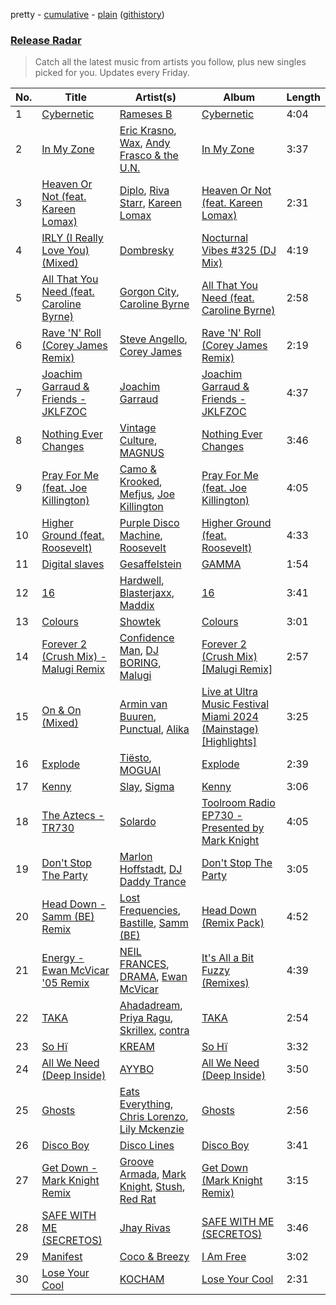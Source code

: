 pretty - [cumulative](/playlists/cumulative/Release%20Radar.md) - [plain](/playlists/plain/37i9dQZEVXbsudmxBFKW7G) ([githistory](https://github.githistory.xyz/vitokorn/spotify-playlist-archive/blob/master/playlists/plain/37i9dQZEVXbsudmxBFKW7G))
### [Release Radar](https://open.spotify.com/playlist/37i9dQZEVXbsudmxBFKW7G)

> Catch all the latest music from artists you follow, plus new singles picked for you. Updates every Friday.

| No. | Title | Artist(s) | Album | Length |
|---|---|---|---|---|
| 1 | [Cybernetic](https://open.spotify.com/track/5ynKgzOgxcJ8vAM1htgoqq) | [Rameses B](https://open.spotify.com/artist/06EfEcjc0vdvI6VNL0soIO) | [Cybernetic](https://open.spotify.com/album/0lyxsdwiGOmGy9O9cYqsTE) | 4:04 |
| 2 | [In My Zone](https://open.spotify.com/track/0ZP3MWJRL1SAjSXVeAsBLz) | [Eric Krasno](https://open.spotify.com/artist/6tQIsqw6DrDfdoPwOrOD6k), [Wax](https://open.spotify.com/artist/36kzCQhGfJzrLuZzrHweNV), [Andy Frasco & the U.N.](https://open.spotify.com/artist/4scyTeRfyqCWVATfPP7SGu) | [In My Zone](https://open.spotify.com/album/19DYYVafnY0fCI9w6CXEGK) | 3:37 |
| 3 | [Heaven Or Not (feat. Kareen Lomax)](https://open.spotify.com/track/6Hpcvnyx7z6rW1aFeDobKI) | [Diplo](https://open.spotify.com/artist/5fMUXHkw8R8eOP2RNVYEZX), [Riva Starr](https://open.spotify.com/artist/1TRFAJu3Cw64APToZaGk9D), [Kareen Lomax](https://open.spotify.com/artist/0Fb9qTWnjsB90xH3zWr4oa) | [Heaven Or Not (feat. Kareen Lomax)](https://open.spotify.com/album/56nYxen2QvIsQQPefM1tqh) | 2:31 |
| 4 | [IRLY (I Really Love You) (Mixed)](https://open.spotify.com/track/7zZ3gwZztuisDMpud30cpU) | [Dombresky](https://open.spotify.com/artist/2GVtgxcx7jg5xVCZsIHSGN) | [Nocturnal Vibes #325 (DJ Mix)](https://open.spotify.com/album/5BIB9TytARJfb3KpqAzLD6) | 4:19 |
| 5 | [All That You Need (feat. Caroline Byrne)](https://open.spotify.com/track/5Bux5dq6CHM7pJLlrx8R3f) | [Gorgon City](https://open.spotify.com/artist/4VNQWV2y1E97Eqo2D5UTjx), [Caroline Byrne](https://open.spotify.com/artist/2tVd9Bpt5Li9UsmKwhJ1nG) | [All That You Need (feat. Caroline Byrne)](https://open.spotify.com/album/7jrTX2qU8wtMghbkLSpezV) | 2:58 |
| 6 | [Rave 'N' Roll (Corey James Remix)](https://open.spotify.com/track/1lsxzFdqOOloUfskIEwNxR) | [Steve Angello](https://open.spotify.com/artist/4FqPRilb0Ja0TKG3RS3y4s), [Corey James](https://open.spotify.com/artist/0pICHdgyIVvu5jvDsFu9pD) | [Rave 'N' Roll (Corey James Remix)](https://open.spotify.com/album/3hPChAVH7wgNfNnvXnYCil) | 2:19 |
| 7 | [Joachim Garraud & Friends - JKLFZOC](https://open.spotify.com/track/0zKk9Dt1vwOvSeZ1wDFLxA) | [Joachim Garraud](https://open.spotify.com/artist/4EhiIwwMPecLznwn87sRw2) | [Joachim Garraud & Friends - JKLFZOC](https://open.spotify.com/album/2ya7fJateMWqU8PdurPfGm) | 4:37 |
| 8 | [Nothing Ever Changes](https://open.spotify.com/track/1oytqQdZTKnICWgqCW9SrI) | [Vintage Culture](https://open.spotify.com/artist/28uJnu5EsrGml2tBd7y8ts), [MAGNUS](https://open.spotify.com/artist/4pOglqMAavrWFo20ORRx5w) | [Nothing Ever Changes](https://open.spotify.com/album/0HlphAJZzZbQ9xcqaD2yX4) | 3:46 |
| 9 | [Pray For Me (feat. Joe Killington)](https://open.spotify.com/track/3NvttPtSmUTY0EHZiF9fgs) | [Camo & Krooked](https://open.spotify.com/artist/2N8IPNZTiNo3nj4mreOlHU), [Mefjus](https://open.spotify.com/artist/54qqaSH6byJIb8eFWxe3Pj), [Joe Killington](https://open.spotify.com/artist/0QvtEuDIDAsKpfuOe2a237) | [Pray For Me (feat. Joe Killington)](https://open.spotify.com/album/7hG2MhIyTEPSf5zZV3FaBW) | 4:05 |
| 10 | [Higher Ground (feat. Roosevelt)](https://open.spotify.com/track/6exgQSGBxYo8WzRSw10JJD) | [Purple Disco Machine](https://open.spotify.com/artist/2WBJQGf1bT1kxuoqziH5g4), [Roosevelt](https://open.spotify.com/artist/4AQrqVz6BYwy29iMxcGtx7) | [Higher Ground (feat. Roosevelt)](https://open.spotify.com/album/7cOtzEm2d848DVGKfrgSip) | 4:33 |
| 11 | [Digital slaves](https://open.spotify.com/track/2vMXEYcrqv5HAoBy83UQkT) | [Gesaffelstein](https://open.spotify.com/artist/3hteYQFiMFbJY7wS0xDymP) | [GAMMA](https://open.spotify.com/album/5XinwAQBhLsp1NrFjfqzLO) | 1:54 |
| 12 | [16](https://open.spotify.com/track/1DaiV2h1XWvqpyxJ25Q6Cs) | [Hardwell](https://open.spotify.com/artist/6BrvowZBreEkXzJQMpL174), [Blasterjaxx](https://open.spotify.com/artist/37awA8DFCAnCCL7aqYbDnD), [Maddix](https://open.spotify.com/artist/0RMeG9M8QFzss9bAbq99KA) | [16](https://open.spotify.com/album/6gmvmAQvthM3tyXqOaOyFX) | 3:41 |
| 13 | [Colours](https://open.spotify.com/track/3Uk2w6r3A3RlQcFwxKmkh0) | [Showtek](https://open.spotify.com/artist/3gk0OYeLFWYupGFRHqLSR7) | [Colours](https://open.spotify.com/album/0sSAo1leCAoLLaDlkUzZK2) | 3:01 |
| 14 | [Forever 2 (Crush Mix) - Malugi Remix](https://open.spotify.com/track/1lWiQ34sGK1i862zAFiRNW) | [Confidence Man](https://open.spotify.com/artist/0RwXnFrEoI8tltFvYpJgP6), [DJ BORING](https://open.spotify.com/artist/3MkIU5jhXTMK9pYQTRVI6p), [Malugi](https://open.spotify.com/artist/50udUOTR7dQUgyPwPuCLM6) | [Forever 2 (Crush Mix) [Malugi Remix]](https://open.spotify.com/album/4GVMrNM51OLbs6tR5gnCUU) | 2:57 |
| 15 | [On & On (Mixed)](https://open.spotify.com/track/7gUGUxk5e8CITDVwxmmhfL) | [Armin van Buuren](https://open.spotify.com/artist/0SfsnGyD8FpIN4U4WCkBZ5), [Punctual](https://open.spotify.com/artist/1ocnIbhFWM9bSPrd7Hu4zF), [Alika](https://open.spotify.com/artist/1U3n3wACHLjc8sS1obMEuf) | [Live at Ultra Music Festival Miami 2024 (Mainstage) [Highlights]](https://open.spotify.com/album/5y9UMEZY5e47d66v1GDTm9) | 3:25 |
| 16 | [Explode](https://open.spotify.com/track/4rnwQPqGNoHCQppYVdTZdu) | [Tiësto](https://open.spotify.com/artist/2o5jDhtHVPhrJdv3cEQ99Z), [MOGUAI](https://open.spotify.com/artist/4xgFgBZ7CRtgtHcziClOwQ) | [Explode](https://open.spotify.com/album/6PlqsS0firvxsrefOvbUOc) | 2:39 |
| 17 | [Kenny](https://open.spotify.com/track/0Cn7uPxAxMUcdZ9HVtpfik) | [Slay](https://open.spotify.com/artist/3mJPM3drRUdlDVXcc3tA0M), [Sigma](https://open.spotify.com/artist/01pKrlgPJhm5dB4lneYAqS) | [Kenny](https://open.spotify.com/album/52or3DpjweGn975r6FxzKi) | 3:06 |
| 18 | [The Aztecs - TR730](https://open.spotify.com/track/7B1XDcXN5TrgNpFA5kxkRN) | [Solardo](https://open.spotify.com/artist/0oO1IaDOBSeI96HbnCa5pZ) | [Toolroom Radio EP730 - Presented by Mark Knight](https://open.spotify.com/album/060f2ldMf9B090NtkVIAaw) | 4:05 |
| 19 | [Don't Stop The Party](https://open.spotify.com/track/3yU05u9gw48xEmBbjXij53) | [Marlon Hoffstadt](https://open.spotify.com/artist/0HHa7ZJZxUQlg5l2mB0N0f), [DJ Daddy Trance](https://open.spotify.com/artist/4lBSzo2LS8asEzoePv6VLM) | [Don't Stop The Party](https://open.spotify.com/album/0OfADW0uRpFXhedZyHOnkO) | 3:05 |
| 20 | [Head Down - Samm (BE) Remix](https://open.spotify.com/track/5t1UxKq4mNihkBQDrJLO4S) | [Lost Frequencies](https://open.spotify.com/artist/7f5Zgnp2spUuuzKplmRkt7), [Bastille](https://open.spotify.com/artist/7EQ0qTo7fWT7DPxmxtSYEc), [Samm (BE)](https://open.spotify.com/artist/2IDtMW47SEAptw9RwNREm0) | [Head Down (Remix Pack)](https://open.spotify.com/album/5fSB7APCR8tXYEaHwpRiic) | 4:52 |
| 21 | [Energy - Ewan McVicar '05 Remix](https://open.spotify.com/track/5HqSrWwuToFJhDp32owG2I) | [NEIL FRANCES](https://open.spotify.com/artist/587PA35pRGL1JwQr6idJbb), [DRAMA](https://open.spotify.com/artist/7LvvNoUPwTZpgXDWBRrfHg), [Ewan McVicar](https://open.spotify.com/artist/4d2NUjh9ZrzG1ZZdhpSDKH) | [It's All a Bit Fuzzy (Remixes)](https://open.spotify.com/album/4SowKMJT2zlSkPehrERJHv) | 4:39 |
| 22 | [TAKA](https://open.spotify.com/track/645e3XeVtB7QYpl3RdJBil) | [Ahadadream](https://open.spotify.com/artist/3SvsaUFZZNgVZYKrcFgzWW), [Priya Ragu](https://open.spotify.com/artist/6iZTyHbQWGzpiWoyI0zz9F), [Skrillex](https://open.spotify.com/artist/5he5w2lnU9x7JFhnwcekXX), [contra](https://open.spotify.com/artist/5VYRcaryFLFZnA5HvnRHFi) | [TAKA](https://open.spotify.com/album/7pLqwqHzVfu62xso8Dpn40) | 2:54 |
| 23 | [So Hï](https://open.spotify.com/track/4TNiHQs5zO3slGpbBwutVB) | [KREAM](https://open.spotify.com/artist/0DdDnziut7wOo6cAYWVZC5) | [So Hï](https://open.spotify.com/album/5GA1vg8Xv8zqtNedFbHasK) | 3:32 |
| 24 | [All We Need (Deep Inside)](https://open.spotify.com/track/4QH1B0fYwxCmFkY8bxhocr) | [AYYBO](https://open.spotify.com/artist/0YVquC9RaJLYFNmlJFzkTV) | [All We Need (Deep Inside)](https://open.spotify.com/album/18DfikKMks3PcTBfNIhBr9) | 3:50 |
| 25 | [Ghosts](https://open.spotify.com/track/3nAYEZFHbgbWyR9ztORqlm) | [Eats Everything](https://open.spotify.com/artist/4W991QdgKWX4TO864ypInA), [Chris Lorenzo](https://open.spotify.com/artist/7tm9Tuc70geXOOyKhtZHIj), [Lily Mckenzie](https://open.spotify.com/artist/6LsSHppZVgx7eks7hAkTPN) | [Ghosts](https://open.spotify.com/album/5HY0aSwicIG1FdTS4lP3Uw) | 2:56 |
| 26 | [Disco Boy](https://open.spotify.com/track/0kE354dlcnsm9hYRTT2D5E) | [Disco Lines](https://open.spotify.com/artist/5Kmr0b3ip8g9P2i0dLTC3Z) | [Disco Boy](https://open.spotify.com/album/3Txc8x00YzCwL0RKvZ3jxs) | 3:41 |
| 27 | [Get Down - Mark Knight Remix](https://open.spotify.com/track/7MxKs6eVfrueHpH6N0uqzE) | [Groove Armada](https://open.spotify.com/artist/67tgMwUfnmqzYsNAtnP6YJ), [Mark Knight](https://open.spotify.com/artist/3h11MHQeCrcsUgRRijI1zL), [Stush](https://open.spotify.com/artist/3lR9sktAKCI2eJeTEHBcTT), [Red Rat](https://open.spotify.com/artist/4lthN9sVX4QW2lnXQEUbMh) | [Get Down (Mark Knight Remix)](https://open.spotify.com/album/5pXdnM7WliDR9IbmqG0F3u) | 3:15 |
| 28 | [SAFE WITH ME (SECRETOS)](https://open.spotify.com/track/0FCABIXhXHI4mi0qao8gTR) | [Jhay Rivas](https://open.spotify.com/artist/4hQHXyqZ6QlqPC76XmT2kH) | [SAFE WITH ME (SECRETOS)](https://open.spotify.com/album/3W2fOiqWefDpA1huBvt3fe) | 3:46 |
| 29 | [Manifest](https://open.spotify.com/track/29c9Z9gBGkpIgB7aLS6ijk) | [Coco & Breezy](https://open.spotify.com/artist/0Adbm5kzcPUxFybf9fhjgG) | [I Am Free](https://open.spotify.com/album/4OVnJ158DZVugZc1ePgtG3) | 3:02 |
| 30 | [Lose Your Cool](https://open.spotify.com/track/7oMEgEbDe9bEgYIgxh829R) | [KOCHAM](https://open.spotify.com/artist/07gJZgbJwBIKN2DmCn7Dqu) | [Lose Your Cool](https://open.spotify.com/album/6ds77NB4MHXhZtNMvrEXUC) | 2:31 |